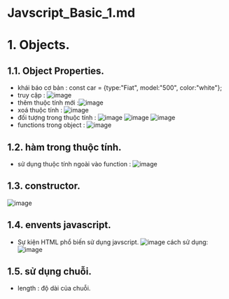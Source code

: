 # Javscript_Basic_1.md

# 1. Objects.
## 1.1. Object Properties.
- khái báo cơ bản : const car = {type:"Fiat", model:"500", color:"white"};
- truy cập : ![image](https://github.com/user-attachments/assets/429b1ae6-3c43-49a1-9131-22e48a24a224)
- thêm thuộc tính mới :![image](https://github.com/user-attachments/assets/ab25d40e-2105-46fe-8d23-9a22fb3c19eb)
- xoá thuộc tính  :  ![image](https://github.com/user-attachments/assets/605469ee-5b5b-45fd-8709-e1afd25ae527)
- đối tượng trong thuộc tính :
![image](https://github.com/user-attachments/assets/2a11fff7-32fc-490d-89a3-c91be70bff92)
![image](https://github.com/user-attachments/assets/7a6445aa-d598-4538-b357-b661ecae581b)
![image](https://github.com/user-attachments/assets/2f05fbc1-f07f-4b3a-9a8d-487b9e518890)
- functions trong object : ![image](https://github.com/user-attachments/assets/656fd040-4672-4759-b7ad-3969df02efb2)
## 1.2. hàm trong thuộc tính. 
- sử dụng thuộc tính ngoài vào function : ![image](https://github.com/user-attachments/assets/50bbe126-2dd4-4b15-9ee4-c2aa65dc028c)
## 1.3. constructor.
![image](https://github.com/user-attachments/assets/3e5b4a58-1c01-462f-9e59-3ce1ba7179a1)
## 1.4.  envents javascript.
- Sự kiện HTML phổ biến sử dụng javscript.
![image](https://github.com/user-attachments/assets/2c4a9df2-dc65-45c7-a82c-339534fab1a2)
cách sử dụng:
![image](https://github.com/user-attachments/assets/3af03fe9-90ff-49d9-9bca-85393d950cf3)
## 1.5. sử dụng chuỗi.
- length : độ dài của chuỗi.

